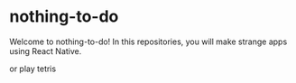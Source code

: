 # nothing-to-do

Welcome to nothing-to-do!
In this repositories, you will make strange apps using React Native.

or play tetris
